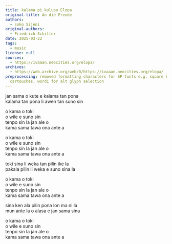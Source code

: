```yaml
---
title: kalama pi kulupu Elopa
original-title: An die Freude
authors:
  - soko Sijeni
original-authors:
  - Friedrich Schiller
date: 2025-03-22
tags:
  - music
license: null
sources:
  - https://ivaaan.neocities.org/elopa/
archives:
  - https://web.archive.org/web/0/https://ivaaan.neocities.org/elopa/
preprocessing: removed formatting characters for SP fonts e.g. square brackets for
  cartouches, word1 for alt glyph selection
---
```


jan sama o kute e kalama tan pona  
kalama tan pona li awen tan suno sin

o kama o toki  
o wile e suno sin  
tenpo sin la jan ale o  
kama sama tawa ona ante a

o kama o toki  
o wile e suno sin  
tenpo sin la jan ale o  
kama sama tawa ona ante a

toki sina li weka tan pilin ike la  
pakala pilin li weka e suno sina la

o kama o toki  
o wile e suno sin  
tenpo sin la jan ale o  
kama sama tawa ona ante a

sina ken ala pilin pona lon ma ni la  
mun ante la o alasa e jan sama sina

o kama o toki  
o wile e suno sin  
tenpo sin la jan ale o  
kama sama tawa ona ante a